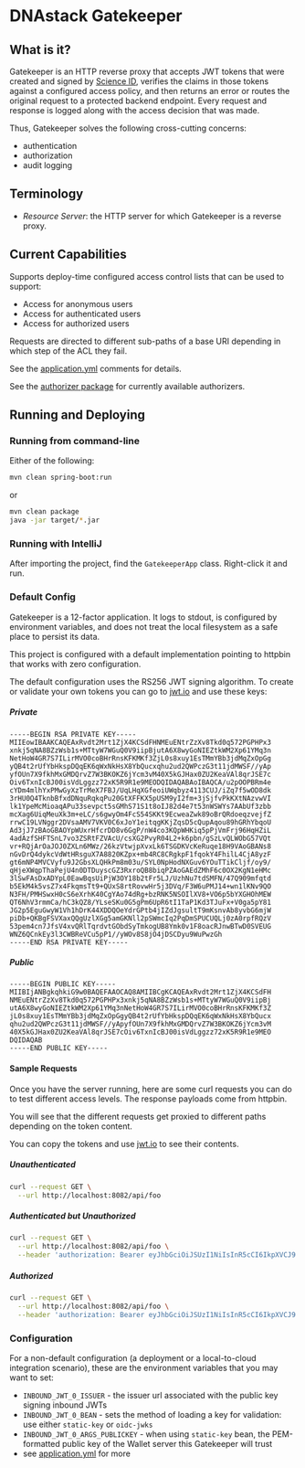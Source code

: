 # DNAstack Gatekeeper

## What is it?

Gatekeeper is an HTTP reverse proxy that accepts JWT tokens that were created and signed by
[Science ID](https://wallet.prod.dnastack.com/), verifies the claims in those tokens against a configured access
policy, and then returns an error or routes the original request to a protected backend endpoint. Every request and
response is logged along with the access decision that was made.

Thus, Gatekeeper solves the following cross-cutting concerns:

- authentication
- authorization
- audit logging

## Terminology

* *Resource Server*: the HTTP server for which Gatekeeper is a reverse proxy.

## Current Capabilities

Supports deploy-time configured access control lists that can be used to support:
* Access for anonymous users
* Access for authenticated users
* Access for authorized users

Requests are directed to different sub-paths of a base URI depending in which
step of the ACL they fail.

See the [application.yml](src/main/resources/application.yml) comments for details.

See the [authorizer package](src/main/java/com/dnastack/gatekeeper/authorizer) for
currently available authorizers.

## Running and Deploying

### Running from command-line

Either of the following:

```bash
mvn clean spring-boot:run
```

or

```bash
mvn clean package
java -jar target/*.jar
```

### Running with IntelliJ

After importing the project, find the `GatekeeperApp` class. Right-click it and run.

### Default Config

Gatekeeper is a 12-factor application. It logs to stdout, is configured by environment variables, and does not
treat the local filesystem as a safe place to persist its data.

This project is configured with a default implementation pointing to httpbin that
works with zero configuration.

The default configuration uses the RS256 JWT signing algorithm. To create or validate your
own tokens you can go to [jwt.io](https://jwt.io) and use these keys:

##### Private
```
-----BEGIN RSA PRIVATE KEY-----
MIIEowIBAAKCAQEAxRvdt2Mrt1ZjX4KCSdFHNMEuENtrZzXv8Tkd0q572PGPHPx3
xnkj5qNA8BZzWsb1s+MTtyW7WGuQ0V9iipBjutA6X8wyGoNIEZtkWM2Xp61YMq3n
NetHoW4GR7S7ILirMVO0coBHrRnsKFKMKf3ZjL0s8xuy1EsTMmYBb3jdMqZxOpGg
yQB4t2rUfYbHkspDQqEK6qWxNkHsX8YbQucxqhu2ud2QWPczG3t11jdMWSF//yAp
yfOUn7X9fkhMxGMDQrvZ7W3BKOKZ6jYcm3vM40X5kGJHax0ZU2KeaVAl8qrJSE7c
Oiv6TxnIcBJ00isVdLggzz72xK5R9R1e9MEODQIDAQABAoIBAQCA/u2pOOPBRm4e
cYDm4mlhYxPMwGyXzTrMeX7FBJ/UqLHqXGfeoiUWqbyz4113CUJ/iZq7f5wOD8dk
3rHU0Q4TknbBfxdDNquRqkqPu20GtXFFKX5pUSM9yI2fm+3jSjfvPkKXtNAzvwVI
lk1YpeMcMioaqAPu33sevpct5sGMhS71S1t8oIJ82d4e7t53nWSWYs7AAbUf3zbb
mcXag6UiqMeuXk3m+eLC/s6gwyOm4FcS54SKKt9EcweaZwk89oBrQRdoeqzvejfZ
rrwC19LVNggr2DVsaAMV7VKV0C6xJoY1eitqgKKjZqsD5cQupAqou89hGRhYbqoU
Ad3jJ7zBAoGBAOYpWUxrHfcrDD8v6GgP/nW4co3KQpWHKiq5pPjVmFrj96HqHZiL
4adAzfSHFTSnL7vo3ZSRtFZVAcU/csXG2PvyR04L2+k6pbn/gSzLvQLWObG57VQt
vr+RQjArOaJOJ0ZXLn6MWz/26kzVtwjpXvxLk6TSGDKVcKeRuqe18H9VAoGBANs8
nGvDrQ4dykcVdWtHRsguX7A8820KZpx+mb4RC8CRgkpF1fqokY4FhilL4CjA8yzF
gt6mNP4MVCVyfu9J2GbsXLQHkPm8m03u/SYL0NpHodNXGuv6YOuTTikCljf/oy9/
qHjeXWqpThaPejU4n0DTDuyscGZ3RxroQB8biqPZAoGAEdZMhF6c0OX2KgN1eHMc
3lSwFAsDxADYpL0EawBqsUiPjW3OY18b2tFr5LJ/UzhNu7tdSMFN/47Q909mfqtd
b5EkM4k5vsZ7x4FkqmsTt9+QUxS8rtRovwHr5j3DVq/F3W6uPMJ14+wn1lKNv9QO
N3FH/PMHSwxH0cS6eXrhK40CgYAo74dRg+bzRNK5NSOIlXV8+VO6p5bYXGHOhMEW
QT6NhV3rmmCa/hC3kQZ8/YLseSKu0G5gPm6UpR6tI1TaP1Kd3TJuFx+V0ga5pY81
JG2p5EguGwyW1Vh1hDrK44XDDQOeYdrGPtb4jIZdJgsultT9mKsnvAb8yvbG6mjW
piDb+QKBgFSVXaxQQgUzlXGg5amGKNll2pSWmcIq2PqDmSPUCUQLj0zA0rpfRQzV
53pem4cn7JfsV4xvQRlTqrdvtGObdSyTmkogUB8Ymk0v1F8oacRJnwBTwD0SVEUG
WNZ6QCnkEy3l3CWBReVCu5pP1//yWOv8S8jO4jDSCDyu9WuPwzGh
-----END RSA PRIVATE KEY-----
```
##### Public
```
-----BEGIN PUBLIC KEY-----
MIIBIjANBgkqhkiG9w0BAQEFAAOCAQ8AMIIBCgKCAQEAxRvdt2Mrt1ZjX4KCSdFH
NMEuENtrZzXv8Tkd0q572PGPHPx3xnkj5qNA8BZzWsb1s+MTtyW7WGuQ0V9iipBj
utA6X8wyGoNIEZtkWM2Xp61YMq3nNetHoW4GR7S7ILirMVO0coBHrRnsKFKMKf3Z
jL0s8xuy1EsTMmYBb3jdMqZxOpGgyQB4t2rUfYbHkspDQqEK6qWxNkHsX8YbQucx
qhu2ud2QWPczG3t11jdMWSF//yApyfOUn7X9fkhMxGMDQrvZ7W3BKOKZ6jYcm3vM
40X5kGJHax0ZU2KeaVAl8qrJSE7cOiv6TxnIcBJ00isVdLggzz72xK5R9R1e9MEO
DQIDAQAB
-----END PUBLIC KEY-----
```

#### Sample Requests

Once you have the server running, here are some curl requests you can do
to test different access levels. The response payloads come from httpbin.

You will see that the different requests get proxied to different paths depending
on the token content.

You can copy the tokens and use [jwt.io](https://jwt.io) to see their contents.

##### Unauthenticated

```bash
curl --request GET \
  --url http://localhost:8082/api/foo
```

##### Authenticated but Unauthorized

```bash
curl --request GET \
  --url http://localhost:8082/api/foo \
  --header 'authorization: Bearer eyJhbGciOiJSUzI1NiIsInR5cCI6IkpXVCJ9.eyJhdWQiOiJnYXRla2VlcGVyIiwic3ViIjoidXNlciIsImlzcyI6Imh0dHA6Ly9sb2NhbGhvc3Q6ODA4MSIsImF6cCI6ImNsaWVudCIsInNjb3BlIjpbIm9wZW5pZCJdLCJhY2NvdW50cyI6W3siaXNzdWVyIjoiaHR0cHM6Ly9hY2NvdW50cy5nb29nbGUuY29tIiwiZW1haWwiOiJ1bnJvYXN0ZWRAY29mZmVlLmJlYW4ifV0sImV4cCI6IjQxMDI0NDQ4MDAiLCJqdGkiOiJ0b2tlbi1pZCJ9.rBgi2EyyR8a24vHbMvFjWjxKUaW8_ArNHpNe2FxMKZP87XwfS5gdkGgecaQ1CzTLcXbDXB_D6gElBeOPd1Ed_PtkcKFt2nV0tIx-ntnIoeVRILYbU9m5_WFxQn7is1_bb-h87hThW_7OEXt1pJJUDXbZDUCLJP_wB5DxoGr4NUlLc1NS81XHaKwdP6rCISX3jZUoipel-z4gJHUCeMEIcF2dH2GnLFvbMYuUqDFwR-bpvaCnnL2UWgA-BR91ohJA87cp8UBwgINAPQxhNjjx83TSvS4hxA5zDO0GRHfy9LdM-0eQlKgPZmljh8mPJm7tWaKhqyzLkX50N7V_PP_V8Q'
```

##### Authorized

```bash
curl --request GET \
  --url http://localhost:8082/api/foo \
  --header 'authorization: Bearer eyJhbGciOiJSUzI1NiIsInR5cCI6IkpXVCJ9.eyJhdWQiOiJnYXRla2VlcGVyIiwic3ViIjoidXNlciIsImF6cCI6ImNsaWVudCIsImlzcyI6Imh0dHA6Ly9sb2NhbGhvc3Q6ODA4MSIsInNjb3BlIjpbIm9wZW5pZCJdLCJhY2NvdW50cyI6W3siaXNzdWVyIjoiaHR0cHM6Ly9hY2NvdW50cy5nb29nbGUuY29tIiwiZW1haWwiOiJyb2FzdGVkQGNvZmZlZS5iZWFuIn1dLCJnYTRnaCI6eyJDb250cm9sbGVkQWNjZXNzR3JhbnRzIjpbeyJ2YWx1ZSI6Imh0dHBzOi8vY29mZmVlLmJlYW4iLCJzb3VyY2UiOiJodHRwOi8vbG9jYWxob3N0OjgwODEiLCJleHBpcmVzIjo0MTAyNDQ0ODAwLCJieSI6InNvIn1dfSwiZXhwIjo0MTAyNDQ0ODAwLCJqdGkiOiJ0b2tlbi1pZCJ9.U67poFkpWgaCSTzMTjLF-Ur3q7t8yS1CKmTRGAny9fBUFPHPex0_HKmtLKqTNigQFYmLUfFvOZ8RsGyPX-W1_o0BYbBOztQ6EdfUC0cK2OWmRiiqDc9sdzieoi21rKraUy9SMglxyDqAEHFKRP1l61DspHJI6JhzyxQPbiwqjewfLOj71hzllJh1XLjuxz1_ErUke0s-pZjmmVQOBnYZGpWT7ggeomc_ObCFGCohm1FYwvwZrHlCuk9aASkzFe5DOpLWuf46r-ccfSBNqQgVF75gmIyJC9pzdo0Ni1GzstzISk8EnTk7UwQ4XBhAU3i2T-zUge2fEljhfZRYywl3Vw'
```

### Configuration

For a non-default configuration (a deployment or a local-to-cloud integration scenario), these are the
environment variables that you may want to set:

* `INBOUND_JWT_0_ISSUER` - the issuer url associated with the public key signing inbound JWTs
* `INBOUND_JWT_0_BEAN` - sets the method of loading a key for validation: use either `static-key` or `oidc-jwks`
* `INBOUND_JWT_0_ARGS_PUBLICKEY` - when using `static-key` bean, the PEM-formatted public key of the Wallet server this Gatekeeper will trust
* see [application.yml](src/main/resources/application.yml) for more

